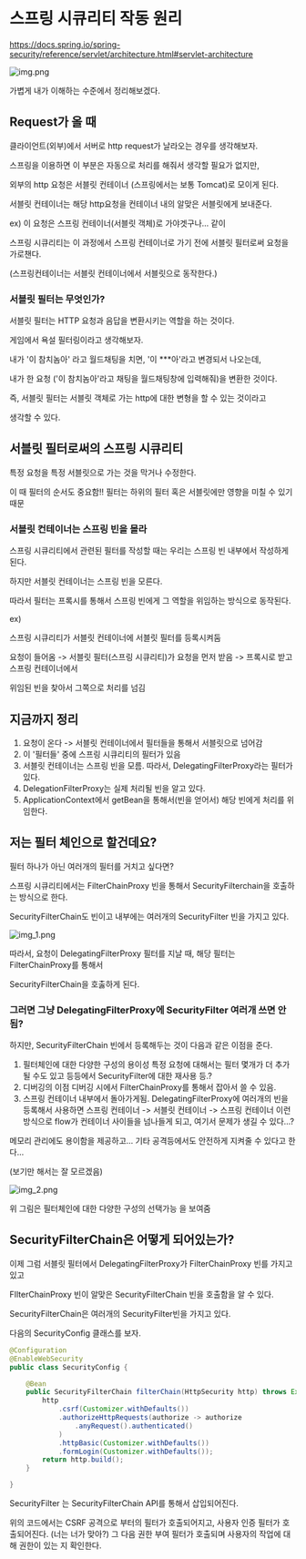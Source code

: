 # 스프링 시큐리티 작동 원리

https://docs.spring.io/spring-security/reference/servlet/architecture.html#servlet-architecture

![img.png](img.png)

가볍게 내가 이해하는 수준에서 정리해보겠다.

## Request가 올 때

클라이언트(외부)에서 서버로 http request가 날라오는 경우를 생각해보자.

스프링을 이용하면 이 부분은 자동으로 처리를 해줘서 생각할 필요가 없지만,

외부의 http 요청은 서블릿 컨테이너 (스프링에서는 보통 Tomcat)로 모이게 된다.

서블릿 컨테이너는 해당 http요청을 컨테이너 내의 알맞은 서블릿에게 보내준다.

ex) 이 요청은 스프링 컨테이너(서블릿 객체)로 가야겟구나... 같이

스프링 시큐리티는 이 과정에서 스프링 컨테이너로 가기 전에 서블릿 필터로써 요청을 가로챈다.

(스프링컨테이너는 서블릿 컨테이너에서 서블릿으로 동작한다.)

### 서블릿 필터는 무엇인가?

서블릿 필터는 HTTP 요청과 음답을 변환시키는 역할을 하는 것이다.

게임에서 욕설 필터링이라고 생각해보자.

내가 '이 참치놈아' 라고 월드채팅을 치면, '이 ***아'라고 변경되서 나오는데,

내가 한 요청 ('이 참치놈아'라고 채팅을 월드채팅창에 입력해줘)을 변환한 것이다.

즉, 서블릿 필터는 서블릿 객체로 가는 http에 대한 변형을 할 수 있는 것이라고

생각할 수 있다.

## 서블릿 필터로써의 스프링 시큐리티

특정 요청을 특정 서블릿으로 가는 것을 막거나 수정한다.

이 때 필터의 순서도 중요함!! 필터는 하위의 필터 혹은 서블릿에만 영향을 미칠 수 있기 때문

### 서블릿 컨테이너는 스프링 빈을 몰라

스프링 시큐리티에서 관련된 필터를 작성할 때는 우리는 스프링 빈 내부에서 작성하게 된다.

하지만 서블릿 컨테이너는 스프링 빈을 모른다.

따라서 필터는 프록시를 통해서 스프링 빈에게 그 역할을 위임하는 방식으로 동작된다.

ex)

스프링 시큐리티가 서블릿 컨테이너에 서블릿 필터를 등록시켜둠

요청이 들어옴 -> 서블릿 필터(스프링 시큐리티)가 요청을 먼저 받음 -> 프록시로 받고 스프링 컨테이너에서

위임된 빈을 찾아서 그쪽으로 처리를 넘김

## 지금까지 정리

1. 요청이 온다 -> 서블릿 컨테이너에서 필터들을 통해서 서블릿으로 넘어감
2. 이 '필터들' 중에 스프링 시큐리티의 필터가 있음
3. 서블릿 컨테이너는 스프링 빈을 모름. 따라서, DelegatingFilterProxy라는 필터가 있다.
4. DelegationFilterProxy는 실제 처리될 빈을 알고 있다.
5. ApplicationContext에서 getBean을 통해서(빈을 얻어서) 해당 빈에게 처리를 위임한다.

## 저는 필터 체인으로 할건데요?

필터 하나가 아닌 여러개의 필터를 거치고 싶다면?

스프링 시큐리티에서는 FilterChainProxy 빈을 통해서 SecurityFilterchain을 호출하는 방식으로 한다.

SecurityFilterChain도 빈이고 내부에는 여러개의 SecurityFilter 빈을 가지고 있다.

![img_1.png](img_1.png)

따라서, 요청이 DelegatingFilterProxy 필터를 지날 때, 해당 필터는 FilterChainProxy를 통해서

SecurityFilterChain을 호춣하게 된다.

### 그러면 그냥 DelegatingFilterProxy에 SecurityFilter 여러개 쓰면 안됨?

하지만, SecurityFilterChain 빈에서 등록해두는 것이 다음과 같은 이점을 준다.

1. 필터체인에 대한 다양한 구성의 용이성
    특정 요청에 대해서는 필터 몇개가 더 추가될 수도 있고 등등에서 SecurityFilter에 대한 재사용 등.?
2. 디버깅의 이점
   디버깅 시에서 FilterChainProxy를 통해서 잡아서 쓸 수 있음.
3. 스프링 컨테이너 내부에서 돌아가게됨.
   DelegatingFilterProxy에 여러개의 빈을 등록해서 사용하면 스프링 컨테이너 -> 서블릿 컨테이너 -> 스프링 컨테이너
   이런 방식으로 flow가 컨테이너 사이들을 넘나들게 되고, 여기서 문제가 생길 수 있다...?

메모리 관리에도 용이함을 제공하고... 기타 공격등에서도 안전하게 지켜줄 수 있다고 한다...

(보기만 해서는 잘 모르겠음)

![img_2.png](img_2.png)

위 그림은 필터체인에 대한 다양한 구성의 선택가능 을 보여줌

## SecurityFilterChain은 어떻게 되어있는가?

이제 그럼 서블릿 필터에서 DelegatingFilterProxy가 FilterChainProxy 빈를 가지고 있고

FIlterChainProxy 빈이 알맞은 SecurityFilterChain 빈을 호출함을 알 수 있다.

SecurityFilterChain은 여러개의 SecurityFilter빈을 가지고 있다.

다음의 SecurityConfig 클래스를 보자.

```java
@Configuration
@EnableWebSecurity
public class SecurityConfig {

    @Bean
    public SecurityFilterChain filterChain(HttpSecurity http) throws Exception {
        http
            .csrf(Customizer.withDefaults())
            .authorizeHttpRequests(authorize -> authorize
                .anyRequest().authenticated()
            )
            .httpBasic(Customizer.withDefaults())
            .formLogin(Customizer.withDefaults());
        return http.build();
    }

}
```

SecurityFilter 는 SecurityFilterChain API를 통해서 삽입되어진다.

위의 코드에서는 CSRF 공격으로 부터의 필터가 호출되어지고,
사용자 인증 필터가 호출되어진다. (너는 너가 맞아?)
그 다음 권한 부여 필터가 호출되며 사용자의 작업에 대해 권한이 있는 지 확인한다.





